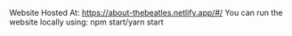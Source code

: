Website Hosted At: https://about-thebeatles.netlify.app/#/
You can run the website locally using: npm start/yarn start
